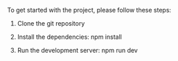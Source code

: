 
To get started with the project, please follow these steps:

  1) Clone the git repository

  2)  Install the dependencies:   npm install

  3)  Run the development server:   npm run dev
